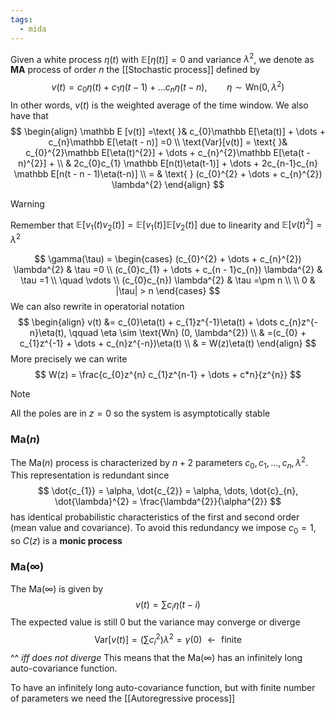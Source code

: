 ```yaml
---
tags:
  - mida
---
```

Given a white process $\eta(t)$ with $\mathbb{E}[\eta(t)] = 0$ and variance $\lambda^{2}$, we denote as **MA** process of order $n$ the [[Stochastic process]] defined by 
$$
v(t) = c_{0}\eta(t) + c_{1}\eta(t-1) + \dots c_{n}\eta(t-n), \qquad \eta \sim \text{Wn} (0, \lambda^{2})
$$
In other words, $v(t)$ is the weighted average of the time window. We also have that
$$
\begin{align}
\mathbb E [v(t)] =\text{ }& c_{0}\mathbb E[\eta(t)] + \dots +  c_{n}\mathbb E[\eta(t - n)]  =0 \\
\text{Var}[v(t)] = \text{ }& c_{0}^{2}\mathbb E[\eta(t)^{2}] + \dots +  c_{n}^{2}\mathbb E[\eta(t - n)^{2}] + \\
	 & 2c_{0}c_{1} \mathbb  E[n(t)\eta(t-1)] + \dots + 2c_{n-1}c_{n} \mathbb  E[n(t - n - 1)\eta(t-n)] \\
	  = & \text{ } (c_{0}^{2} + \dots + c_{n}^{2}) \lambda^{2}
\end{align}
$$
>[!warning]
>Remember that $\mathbb E[v_{1}(t)v_{2}(t)] = \mathbb E[v_{1}(t)] \mathbb E[v_{2}(t)]$ due to linearity and $\mathbb E[v(t)^{2}] = \lambda^{2}$

$$
\gamma(\tau) = \begin{cases}
(c_{0}^{2} + \dots + c_{n}^{2}) \lambda^{2}  & \tau =0 \\
(c_{0}c_{1} + \dots + c_{n - 1}c_{n}) \lambda^{2}  & \tau =1 \\
\quad \vdots \\
(c_{0}c_{n}) \lambda^{2}  & \tau =\pm n \\ \\
0  & |\tau| > n
\end{cases}
$$
We can also rewrite in operatorial notation
$$
\begin{align}
v(t) &= c_{0}\eta(t) + c_{1}z^{-1}\eta(t) + \dots c_{n}z^{-n}\eta(t), \qquad \eta \sim \text{Wn} (0, \lambda^{2}) \\
	 & =(c_{0} + c_{1}z^{-1} + \dots + c_{n}z^{-n})\eta(t) \\
	 & = W(z)\eta(t)
\end{align}
$$
More precisely we can write
$$
W(z) = \frac{c_{0}z^{n} c_{1}z^{n-1} + \dots + c*n}{z^{n}}
$$
>[!note]
>All the poles are in $z = 0$ so the system is asymptotically stable
### $\text{Ma}(n)$

The $\text{Ma}(n)$ process is characterized by $n+2$ parameters $c_{0},c_{1},\dots,c_{n},\lambda^{2}$. This representation is redundant since 
$$
\dot{c_{1}} = \alpha, \dot{c_{2}} = \alpha, \dots, \dot{c}_{n}, \dot{\lambda}^{2} = \frac{\lambda^{2}}{\alpha^{2}}
$$
has identical probabilistic characteristics of the first and second order (mean value and covariance). To avoid this redundancy we impose $c_{0} = 1$, so $C(z)$ is a **monic process**
### $\text{Ma}(\infty)$

The $\text{Ma}(\infty)$ is given by
$$
v(t) = \sum c_{i}\eta(t - i)
$$
The expected value is still $0$ but the variance may converge or diverge
$$
\text{Var}[v(t)] = (\sum c_{i}^{2})\lambda^{2} = \gamma(0) \text{ $\gets$ finite}  
$$
														^^ *iff does not diverge*
This means that the $\text{Ma}(\infty)$ has an infinitely long auto-covariance function.

To have an infinitely long auto-covariance function, but with finite number of parameters we need the [[Autoregressive process]]